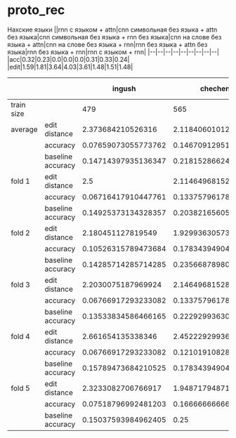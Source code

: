 # proto_rec
Нахские языки
||rnn с  языком + attn|cnn символьная без языка + attn без языка|cnn символьная без языка + rnn без языка|cnn на слове без языка + attn|cnn на слове без языка + rnn|rnn без языка + attn без языка|rnn без языка + rnn|rnn c языком + rnn|
|--|--|--|--|--|--|--|--|--|
|acc|0.32|0.23|0.0|0.0|0.0|0.31|0.33|0.24|
|edit|1.59|1.81|3.64|4.03|3.61|1.48|1.51|1.48|

|||ingush|chechen|batsbi|all languages without lang emb|all languages with lang emb|
|--|--|--|--|--|--|--|
|train size||479|565|332|1376|1376|
|average|edit distance|2.373684210526316|2.1184060101257556|2.1847826086956523|**1.400523560209424**| 1.5261780104712044|
||accuracy|0.07659073055773762|0.14670912951167728|0.0956521739130435|**0.3607329842931937**| 0.29162303664921463|
||baseline accuracy|0.14714397935136347|0.21815286624203822|0.33043478260869563|0.22041884816753926|0.22041884816753923|
|fold 1|edit distance|2.5|2.1146496815286624|2.260869565217391|1.3952879581151831|1.4973821989528795|
||accuracy|0.06716417910447761| 0.1337579617834395| 0.07608695652173914|0.3717277486910995|0.31413612565445026|
||baseline accuracy|0.14925373134328357|0.20382165605095542|0.40217391304347827|0.2198952879581152|0.20680628272251309|
|fold 2|edit distance|2.180451127819549|1.929936305732484|1.7717391304347827|1.4267015706806283|1.5471204188481675|
||accuracy|0.10526315789473684|0.17834394904458598| 0.13043478260869565|0.31675392670157065|0.28534031413612565|
||baseline accuracy|0.14285714285714285|0.2356687898089172|0.358695652173913| 0.2198952879581152| 0.20418848167539266|
|fold 3|edit distance|2.2030075187969924|2.1464968152866244|2.5217391304347827| 1.324607329842932|1.531413612565445|
||accuracy|0.06766917293233082|0.1337579617834395|0.07608695652173914|0.4005235602094241|0.2670157068062827|
||baseline accuracy|0.13533834586466165| 0.2229299363057325| 0.31521739130434784| 0.2643979057591623|0.22774869109947643|
|fold 4|edit distance|2.661654135338346| 2.4522292993630574|2.0217391304347827|1.4240837696335078| 1.536649214659686|
||accuracy|0.06766917293233082|0.12101910828025478|0.13043478260869565| 0.3298429319371728|0.2931937172774869|
||baseline accuracy|0.15789473684210525|0.17834394904458598|0.3695652173913043| 0.19109947643979058| 0.24345549738219896|
|fold 5|edit distance|2.3233082706766917| 1.9487179487179487|2.347826086956522|1.431937172774869| 1.5183246073298429|
||accuracy| 0.07518796992481203|0.16666666666666666|0.06521739130434782|0.38481675392670156|0.29842931937172773|
||baseline accuracy|0.15037593984962405|0.25| 0.20652173913043478|0.20680628272251309| 0.2198952879581152|

